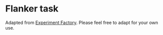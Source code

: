 # Flanker task


Adapted from [Experiment Factory](https://expfactory.github.io/expfactory). Please feel free to adapt for your own use.
